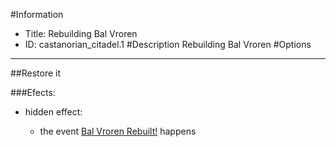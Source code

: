 #Information
 - Title: Rebuilding Bal Vroren
 - ID: castanorian_citadel.1
#Description
Rebuilding Bal Vroren
#Options

___
##Restore it

###Efects:<ul><li>hidden effect:</li><ul><li>the event [Bal Vroren Rebuilt!](../events/bal_vroren_rebuilt.md) happens</li></ul></ul>
